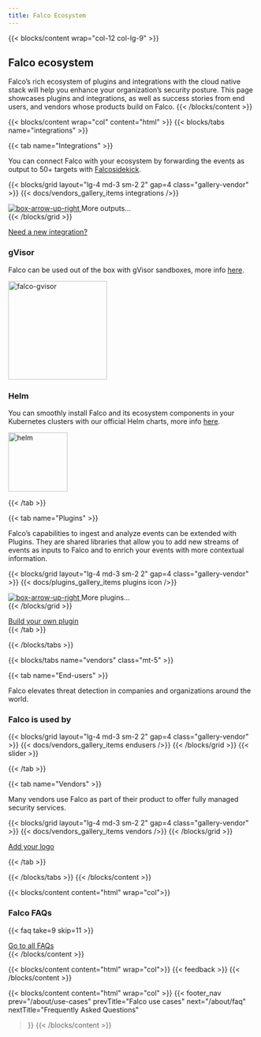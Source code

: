 ```yaml
---
title: Falco Ecosystem
---
```


{{< blocks/content wrap="col-12 col-lg-9" >}}
  ## Falco ecosystem
  
  Falco’s rich ecosystem of plugins and integrations with the cloud native stack will help you enhance your organization’s security posture. This page showcases plugins and integrations, as well as success stories from end users, and vendors whose products build on Falco.
{{< /blocks/content >}}

{{< blocks/content wrap="col" content="html" >}}
  {{< blocks/tabs name="integrations" >}}

  {{< tab name="Integrations" >}}
  <p class="mt-4 mb-5">You can connect Falco with your ecosystem by forwarding the events as output to 50+ targets with <a href="/docs/alerts/forwarding/">Falcosidekick</a>.</p>
  
  {{< blocks/grid layout="lg-4 md-3 sm-2 2" gap=4 class="gallery-vendor" >}}
  {{< docs/vendors_gallery_items integrations />}}
    <div class="d-flex flex-column align-items-center">
      <a class="icon-button shadow" href="https://github.com/falcosecurity/falcosidekick#outputs">
        <img src="/img/icons/box-arrow-up-right.svg" alt="box-arrow-up-right"/>
      </a>
      <span class="font-weight-bold mt-2">More outputs...</span>
    </div>
  {{< /blocks/grid >}}

  <div class="col-12 col-sm-8 col-md-6 col-lg-4 offset-sm-2 offset-md-3 offset-lg-4 mt-5 mb-3 mb-md-0">
    <a class="btn btn-lg btn-primary btn-block" href="https://github.com/falcosecurity/falcosidekick/issues/new?assignees=&labels=kind%2Ffeature&template=feature_request.md&title=" role="button">Need a new integration?</a>
  </div>

  <div class="d-flex flex-column flex-md-row justify-content-between align-items-center mt-md-5 mt-3">
  <div class="mr-md-4 mr-lg-5">
    <h3>gVisor</h3>
    <p>Falco can be used out of the box with gVisor sandboxes, more info 
    <a href="https://falco.org/blog/intro-gvisor-falco/">here</a>.</p>
  </div>
    <img src="/img/falco-gvisor.png" alt="falco-gvisor" loading="lazy" width="200"/>
  </div>

  <div class="d-flex flex-column flex-md-row justify-content-between align-items-center mt-md-5 mt-3">
  <div class="mr-md-4 mr-lg-5">
    <h3>Helm</h3>
    <p>You can smoothly install Falco and its ecosystem components in your Kubernetes clusters with our official Helm charts, more info 
    <a href="https://github.com/falcosecurity/charts">here</a>.</p>
  </div>
    <img src="/img/helm.png" alt="helm" loading="lazy" width="120"/>
  </div>

  {{< /tab >}}

  {{< tab name="Plugins" >}}
  <p class="mt-4 mb-5">Falco’s capabilities to ingest and analyze events can be extended with Plugins. They are shared libraries that allow you to add new streams of events as inputs to Falco and to enrich your events with more contextual information.</p>

  {{< blocks/grid layout="lg-4 md-3 sm-2 2" gap=4 class="gallery-vendor" >}}
  {{< docs/plugins_gallery_items plugins icon />}}
    <div class="d-flex flex-column align-items-center">
      <a class="icon-button shadow" href="https://github.com/falcosecurity/plugins#registered-plugins" aria-label="go to plugins#registered-plugins" >
        <img src="/img/icons/box-arrow-up-right.svg" alt="box-arrow-up-right" />
      </a>
      <span class="font-weight-bold mt-2">More plugins...</span>
    </div>
  {{< /blocks/grid >}}
  
  <div class="col-12 col-sm-8 col-md-6 col-lg-4 offset-sm-2 offset-md-3 offset-lg-4 mt-5 mb-3 mb-md-0">
    <a class="btn btn-lg btn-primary btn-block" href="https://github.com/falcosecurity/plugin-sdk-go" role="button">Build your own plugin</a>
  </div>
  {{< /tab >}}

  {{< /blocks/tabs >}}


  {{< blocks/tabs name="vendors" class="mt-5" >}}

  {{< tab name="End-users" >}}
    <p class="mt-4 mb-5">Falco elevates threat detection in companies and organizations around the world.</p>
  
  <h3 class="mt-5">Falco is used by</h3>
  
  {{< blocks/grid layout="lg-4 md-3 sm-2 2" gap=4 class="gallery-vendor" >}}
  {{< docs/vendors_gallery_items endusers />}}
  {{< /blocks/grid >}}
  {{< slider >}}
  
  {{< /tab >}}

  {{< tab name="Vendors" >}}
  <p class="mt-4 mb-5">Many vendors use Falco as part of their product to offer fully managed security services.</p>

  {{< blocks/grid layout="lg-4 md-3 sm-2 2" gap=4 class="gallery-vendor" >}}
    {{< docs/vendors_gallery_items vendors />}}
  {{< /blocks/grid >}}

  <div class="col-12 col-sm-8 col-md-6 col-lg-4 offset-sm-2 offset-md-3 offset-lg-4 mt-5 mb-3 mb-md-0">
    <a class="btn btn-lg btn-primary btn-block" href="https://github.com/falcosecurity/falco-website/blob/master/ADD_ECOSYSTEM_LOGO.md" role="button">Add your logo</a>
  </div>

  {{< /tab >}}

  {{< /blocks/tabs >}}
{{< /blocks/content >}}

{{< blocks/content content="html" wrap="col">}}
  <h3 class="mb-3">Falco FAQs</h3>
  
  {{< faq take=9 skip=11 >}}

  <div class="text-center mt-5">
    <a href="/about/faq/" class="text-center btn btn-primary btn-lg">Go to all FAQs</a>
  </div>
{{< /blocks/content >}}

{{< blocks/content content="html" wrap="col">}}
{{< feedback >}}
{{< /blocks/content >}}

{{< blocks/content content="html" wrap="col" >}}
{{< footer_nav 
  prev="/about/use-cases"
  prevTitle="Falco use cases"
  next="/about/faq" 
  nextTitle="Frequently Asked Questions" 
>}}
{{< /blocks/content >}}
